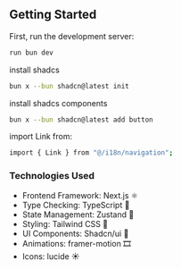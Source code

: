 ## Getting Started

First, run the development server:

```bash
run bun dev
```
install shadcs
```bash
bun x --bun shadcn@latest init
```

install shadcs components
```bash
bun x --bun shadcn@latest add button
```
import Link from:
```bash
import { Link } from "@/i18n/navigation";
```

<h3>Technologies Used</h3>
<ul>
<li>Frontend Framework: Next.js ⚛️</li>
<li>Type Checking: TypeScript 📝</li>
<li>State Management: Zustand 🐻</li>
<li>Styling: Tailwind CSS 🎨</li>
<li>UI Components: Shadcn/ui 🧩</li>
<li>Animations: framer-motion 🎞️</li>
<li>Icons: lucide ☀️</li>
</ul>
